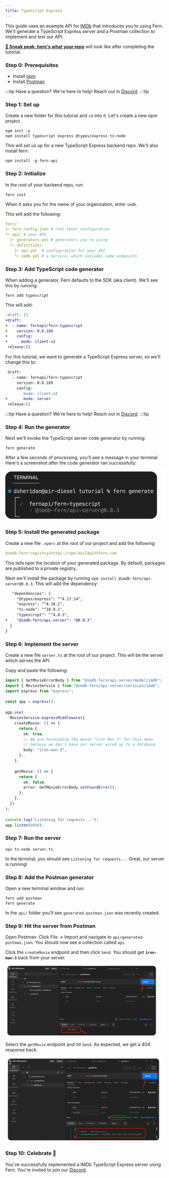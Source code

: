 ```yaml
---
title: TypeScript Express
---
```


<!-- markdownlint-disable MD040 MD010 -->

This guide uses an example API for [IMDb](https://www.imdb.com/title/tt0111161/) that introduces you to using Fern. We'll generate a TypeScript Express server and a Postman collection to implement and test our API.

[**👀 Sneak peak: here's what your repo**](https://github.com/fern-api/fern-tutorials/tree/main/express-server-tutorial) will look like after completing the tutorial.

### Step 0: Prerequisites

- Install [npm](https://docs.npmjs.com/downloading-and-installing-node-js-and-npm)
- Install [Postman](https://www.postman.com/downloads/)

:::tip Have a question?
We're here to help! Reach out in [Discord](https://discord.gg/JkkXumPzcG).
:::tip

### Step 1: Set up

Create a new folder for this tutorial and `cd` into it. Let's create a new npm project.

```
npm init -y
npm install typescript express @types/express ts-node
```

This will set us up for a new TypeScript Express backend repo. We'll also install fern:

```
npm install -g fern-api
```

### Step 2: Initialize

In the root of your backend repo, run:

```
fern init
```

When it asks you for the name of your organization, enter `imdb`.

This will add the following:

```yml
fern/
├─ fern.config.json # root-level configuration
└─ api/ # your API
  ├─ generators.yml # generators you're using
  └─ definition/
    ├─ api.yml  # configuration for your API
    └─ imdb.yml # a Service, which includes some endpoints
```

### Step 3: Add TypeScript code generator

When adding a generator, Fern defaults to the SDK (aka client). We'll see this by running:

```
fern add typescript
```

This will add:

```diff title="/fern/api/generators.yml"
-draft: []
+draft:
+  - name: fernapi/fern-typescript
+    version: 0.0.189
+    config:
+      mode: client-v2
 release:[]
```

For this tutorial, we want to generate a TypeScript Express server, so we'll change this to:

```diff title="/fern/api/generators.yml"
 draft:
   - name: fernapi/fern-typescript
     version: 0.0.189
     config:
-       mode: client-v2
+       mode: server
 release:[]
```

:::tip Have a question?
We're here to help! Reach out in [Discord](https://discord.gg/JkkXumPzcG).
:::tip

### Step 4: Run the generator

Next we'll invoke the TypeScript server code generator by running:

```
fern generate
```

After a few seconds of processing, you'll see a message in your terminal. Here's a screenshot after the code generator ran successfully:

![Successful code generation](../../static/img/tutorial/generator-success.png)

### Step 5: Install the generated package

Create a new file `.npmrc` at the root of our project and add the following:

```yaml
@imdb-fern:registry=https://npm.buildwithfern.com
```

This tells npm the location of your generated package. By default, packages are published to a private registry.

Next we'll install the package by running `npm install @imdb-fern/api-server@0.0.3`. This will add the dependency:

```diff title="/package.json"
   "dependencies": {
     "@types/express": "^4.17.14",
     "express": "^4.18.1",
     "ts-node": "^10.9.1",
     "typescript": "^4.8.3",
+    "@imdb-fern/api-server": "@0.0.3"
  }
}
```

### Step 6: Implement the server

Create a new file `server.ts` at the root of our project. This will be the server which serves the API.

Copy and paste the following:

```ts title="/server.ts"
import { GetMovieErrorBody } from "@imdb-fern/api-server/model/imdb";
import { MoviesService } from "@imdb-fern/api-server/services/imdb";
import express from "express";

const app = express();

app.use(
  MoviesService.expressMiddleware({
    createMovie: () => {
      return {
        ok: true,
        // We are hardcoding the movie "Iron Man 3" for this demo
        // because we don't have our server wired up to a database.
        body: "iron-man-3",
      };
    },

    getMovie: () => {
      return {
        ok: false,
        error: GetMovieErrorBody.notFoundError(),
      };
    },
  })
);

console.log("Listening for requests...");
app.listen(8080);
```

### Step 7: Run the server

```
npx ts-node server.ts
```

In the terminal, you should see `Listening for requests...` Great, our server is running!

### Step 8: Add the Postman generator

Open a new terminal window and run:

```
fern add postman
fern generate
```

In the `api/` folder you'll see `generated-postman.json` was recently created.

### Step 9: Hit the server from Postman

Open Postman. Click File -> Import and navigate to `api/generated-postman.json`. You should now see a collection called `api`.

Click the `createMovie` endpoint and then click `Send`. You should get **`iron-man-3`** back from your server.

![createMovie-postman](../../static/img/tutorial/createMovie-postman.png)

Select the `getMovie` endpoint and hit `Send`. As expected, we get a 404 response back.

![getMovie-postman](../../static/img/tutorial/getMovie-postman.png)

### Step 10: Celebrate 🎉

You've successfully implemented a IMDb TypeScript Express server using Fern. You're invited to join our [Discord](https://discord.gg/JkkXumPzcG).
